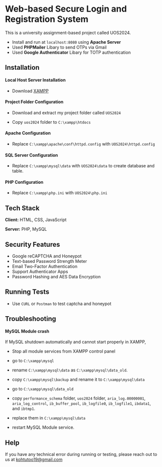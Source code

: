 
# Web-based Secure Login and Registration System

This is a university assignment-based project called UOS2024.

- Install and run at `localhost:8080` using **Apache Server**
- Used **PHPMailer** Libary to send OTPs via Gmail
- Used **Google Authenticator** Libary for TOTP authentication

## Installation

#### Local Host Server Installation

- Download [XAMPP](https://www.apachefriends.org/index.html)

#### Project Folder Configuration

- Download and extract my project folder called `UOS2024`

- Copy `uos2024` folder to `C:\xampp\htdocs`

#### Apache Configuration

- Replace `C:\xampp\apache\conf\httpd.config` with `UOS2024\httpd.config`

#### SQL Server Configuration

- Replace `C:\xampp\mysql\data` with `UOS2024\data` to create database and table.

#### PHP Configuration

- Replace `C:\xampp\php.ini` with `UOS2024\php.ini`
    
## Tech Stack

**Client:** HTML, CSS, JavaScript

**Server:** PHP, MySQL

## Security Features

- Google reCAPTCHA and Honeypot
- Text-based Password Strength Meter
- Email Two-Factor Authentication
- Support Authenticator Apps
- Password Hashing and AES Data Encryption

## Running Tests

- Use `CURL` or `Postman` to test captcha and honeypot

## Troubleshooting

#### MySQL Module crash

If MySQL shutdown automatically and cannot start properly in XAMPP, 

- Stop all module services from XAMPP control panel

- go to `C:\xampp\mysql`

- rename `C:\xampp\mysql\data` as `C:\xampp\mysql\data_old`.

- copy `C:\xampp\mysql\backup` and rename it to `C:\xampp\mysql\data`

- go to `C:\xampp\mysql\data_old`

- copy `performance_schema` folder, `uos2024` folder, `aria_log.00000001`, `aria_log_control`, `ib_buffer_pool`, `ib_logfile0`, `ib_logfile1`, `ibdata1`, and `ibtmp1`.

- replace them in `C:\xampp\mysql\data`

- restart MySQL Module service.

## Help

If you have any technical error during running or testing, please reach out to us at kohtutoo19@gmail.com
